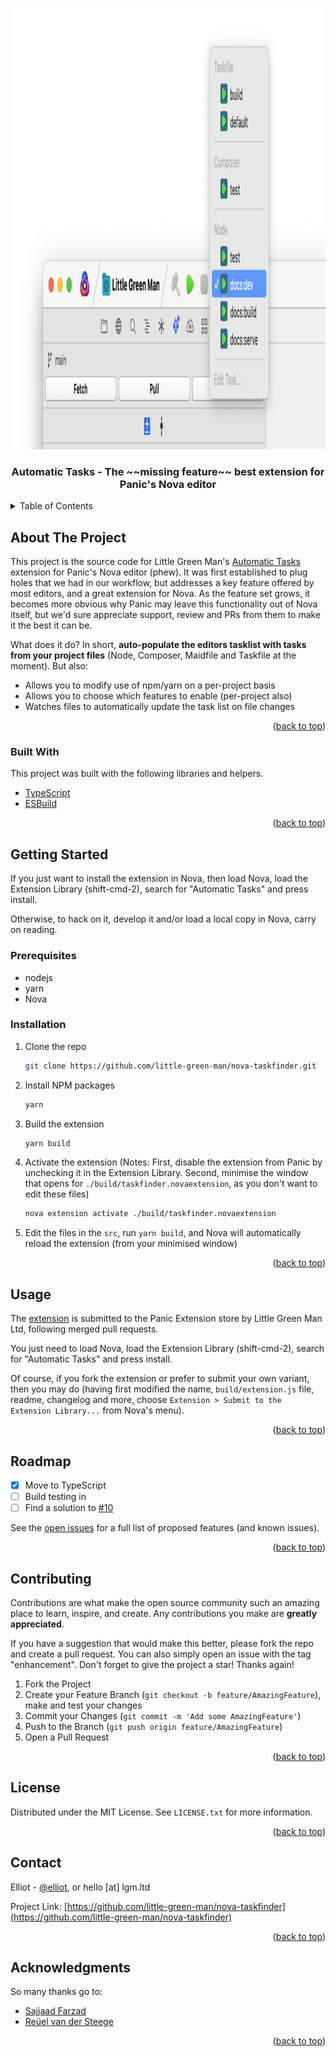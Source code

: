 <a name="readme-top"></a>

<br />
<div align="center">
  <a href="https://github.com/little-green-man/nova-taskfinder">
    <img src=".github/images/screenshot.png" alt="Screenshot" width="1408" height="705">
  </a>

  <h3 align="center">Automatic Tasks - The ~~missing feature~~ best extension for Panic's Nova editor</h3>
</div>

<!-- TABLE OF CONTENTS -->
<details>
  <summary>Table of Contents</summary>
  <ol>
    <li>
      <a href="#about-the-project">About The Project</a>
      <ul>
        <li><a href="#built-with">Built With</a></li>
      </ul>
    </li>
    <li>
      <a href="#getting-started">Getting Started</a>
      <ul>
        <li><a href="#prerequisites">Prerequisites</a></li>
        <li><a href="#installation">Installation</a></li>
      </ul>
    </li>
    <li><a href="#usage">Usage</a></li>
    <li><a href="#roadmap">Roadmap</a></li>
    <li><a href="#contributing">Contributing</a></li>
    <li><a href="#license">License</a></li>
    <li><a href="#contact">Contact</a></li>
    <li><a href="#acknowledgments">Acknowledgments</a></li>
  </ol>
</details>

<!-- ABOUT THE PROJECT -->

## About The Project

This project is the source code for Little Green Man's [Automatic Tasks](https://extensions.panic.com/extensions/littlegreenman/littlegreenman.TaskFinder/) extension for Panic's Nova editor (phew). It was first established to plug holes that we had in our workflow, but addresses a key feature offered by most editors, and a great extension for Nova.
As the feature set grows, it becomes more obvious why Panic may leave this functionality out of Nova itself, but we'd sure appreciate support, review and PRs from them to make it the best it can be.

What does it do? In short, **auto-populate the editors tasklist with tasks from your project files** (Node, Composer, Maidfile and Taskfile at the moment). But also:

- Allows you to modify use of npm/yarn on a per-project basis
- Allows you to choose which features to enable (per-project also)
- Watches files to automatically update the task list on file changes

<p align="right">(<a href="#readme-top">back to top</a>)</p>

### Built With

This project was built with the following libraries and helpers.

- [TypeScript](https://www.typescriptlang.org/)
- [ESBuild](https://esbuild.github.io/)

<p align="right">(<a href="#readme-top">back to top</a>)</p>

<!-- GETTING STARTED -->

## Getting Started

If you just want to install the extension in Nova, then load Nova, load the Extension Library (shift-cmd-2), search for "Automatic Tasks" and press install.

Otherwise, to hack on it, develop it and/or load a local copy in Nova, carry on reading.

### Prerequisites

- nodejs
- yarn
- Nova

### Installation

1. Clone the repo
   ```sh
   git clone https://github.com/little-green-man/nova-taskfinder.git
   ```
2. Install NPM packages
   ```sh
   yarn
   ```
3. Build the extension
   ```sh
   yarn build
   ```
4. Activate the extension (Notes: First, disable the extension from Panic by unchecking it in the Extension Library. Second, minimise the window that opens for `./build/taskfinder.novaextension`, as you don't want to edit these files)
   ```sh
   nova extension activate ./build/taskfinder.novaextension
   ```
5. Edit the files in the `src`, run `yarn build`, and Nova will automatically reload the extension (from your minimised window)

<p align="right">(<a href="#readme-top">back to top</a>)</p>

<!-- USAGE EXAMPLES -->

## Usage

The [extension](https://extensions.panic.com/extensions/littlegreenman/littlegreenman.TaskFinder/) is submitted to the Panic Extension store by Little Green Man Ltd, following merged pull requests.

You just need to load Nova, load the Extension Library (shift-cmd-2), search for "Automatic Tasks" and press install.

Of course, if you fork the extension or prefer to submit your own variant, then you may do (having first modified the name, `build/extension.js` file, readme, changelog and more, choose `Extension > Submit to the Extension Library...` from Nova's menu).

<p align="right">(<a href="#readme-top">back to top</a>)</p>

<!-- ROADMAP -->

## Roadmap

- [x] Move to TypeScript
- [ ] Build testing in
- [ ] Find a solution to [#10](https://github.com/little-green-man/nova-taskfinder/issues/10)

See the [open issues](https://github.com/little-green-man/nova-taskfinder/issues) for a full list of proposed features (and known issues).

<p align="right">(<a href="#readme-top">back to top</a>)</p>

<!-- CONTRIBUTING -->

## Contributing

Contributions are what make the open source community such an amazing place to learn, inspire, and create. Any contributions you make are **greatly appreciated**.

If you have a suggestion that would make this better, please fork the repo and create a pull request. You can also simply open an issue with the tag "enhancement".
Don't forget to give the project a star! Thanks again!

1. Fork the Project
2. Create your Feature Branch (`git checkout -b feature/AmazingFeature`), make and test your changes
3. Commit your Changes (`git commit -m 'Add some AmazingFeature'`)
4. Push to the Branch (`git push origin feature/AmazingFeature`)
5. Open a Pull Request

<p align="right">(<a href="#readme-top">back to top</a>)</p>

<!-- LICENSE -->

## License

Distributed under the MIT License. See `LICENSE.txt` for more information.

<p align="right">(<a href="#readme-top">back to top</a>)</p>

<!-- CONTACT -->

## Contact

Elliot - [@elliot](https://social.lgm.ltd/@elliot), or hello [at] lgm.ltd

Project Link: [https://github.com/little-green-man/nova-taskfinder](https://github.com/little-green-man/nova-taskfinder)

<p align="right">(<a href="#readme-top">back to top</a>)</p>

<!-- ACKNOWLEDGMENTS -->

## Acknowledgments

So many thanks go to:

- [Sajjaad Farzad](https://github.com/theMackabu)
- [Reüel van der Steege](https://github.com/rvdsteege)

<p align="right">(<a href="#readme-top">back to top</a>)</p>
